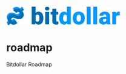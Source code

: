 <a href="https://search.naver.com/search.naver?query=bibicle"><img src="https://raw.githubusercontent.com/bitdollar-network/bitdollar-branding-kit/master/bitdollar-bright.png" width="300"/></a>

# roadmap
Bitdollar Roadmap
